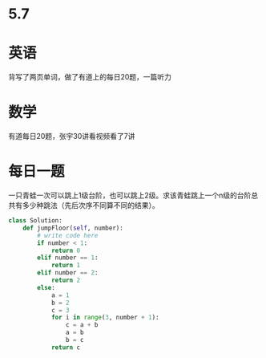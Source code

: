 # 5.7

# 英语

背写了两页单词，做了有道上的每日20题，一篇听力

# 数学    

有道每日20题，张宇30讲看视频看了7讲

#  每日一题   

一只青蛙一次可以跳上1级台阶，也可以跳上2级。求该青蛙跳上一个n级的台阶总共有多少种跳法（先后次序不同算不同的结果）。         

```python
class Solution:
    def jumpFloor(self, number):
        # write code here
        if number < 1:
            return 0
        elif number == 1:
            return 1
        elif number == 2:
            return 2
        else:
            a = 1
            b = 2
            c = 3
            for i in range(3, number + 1):
                c = a + b
                a = b
                b = c
            return c

```

